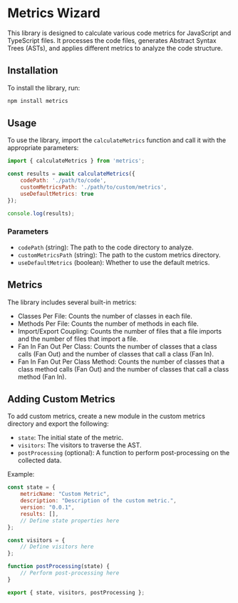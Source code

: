 # Metrics Wizard

This library is designed to calculate various code metrics for JavaScript and TypeScript files. It processes the code files, generates Abstract Syntax Trees (ASTs), and applies different metrics to analyze the code structure.

## Installation

To install the library, run:

```sh
npm install metrics
```

## Usage

To use the library, import the `calculateMetrics` function and call it with the appropriate parameters:

```js
import { calculateMetrics } from 'metrics';

const results = await calculateMetrics({
    codePath: './path/to/code',
    customMetricsPath: './path/to/custom/metrics',
    useDefaultMetrics: true
});

console.log(results);
```

### Parameters

* `codePath` (string): The path to the code directory to analyze.
* `customMetricsPath` (string): The path to the custom metrics directory.
* `useDefaultMetrics` (boolean): Whether to use the default metrics.

## Metrics
The library includes several built-in metrics:

* Classes Per File: Counts the number of classes in each file.
* Methods Per File: Counts the number of methods in each file.
* Import/Export Coupling: Counts the number of files that a file imports and the number of files that import a file.
* Fan In Fan Out Per Class: Counts the number of classes that a class calls (Fan Out) and the number of classes that call a class (Fan In).
* Fan In Fan Out Per Class Method: Counts the number of classes that a class method calls (Fan Out) and the number of classes that call a class method (Fan In).

## Adding Custom Metrics

To add custom metrics, create a new module in the custom metrics directory and export the following:

* `state`: The initial state of the metric.
* `visitors`: The visitors to traverse the AST.
* `postProcessing` (optional): A function to perform post-processing on the collected data.

Example:

```js
const state = {
    metricName: "Custom Metric",
    description: "Description of the custom metric.",
    version: "0.0.1",
    results: [],
    // Define state properties here
};

const visitors = {
    // Define visitors here
};

function postProcessing(state) {
    // Perform post-processing here
}

export { state, visitors, postProcessing };
```